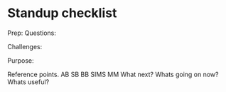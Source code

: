 # Standup checklist
Prep:
Questions: 

Challenges:

Purpose:

Reference points. 
AB
SB
BB
SIMS
MM 
What next?
Whats going on now?
Whats useful?

